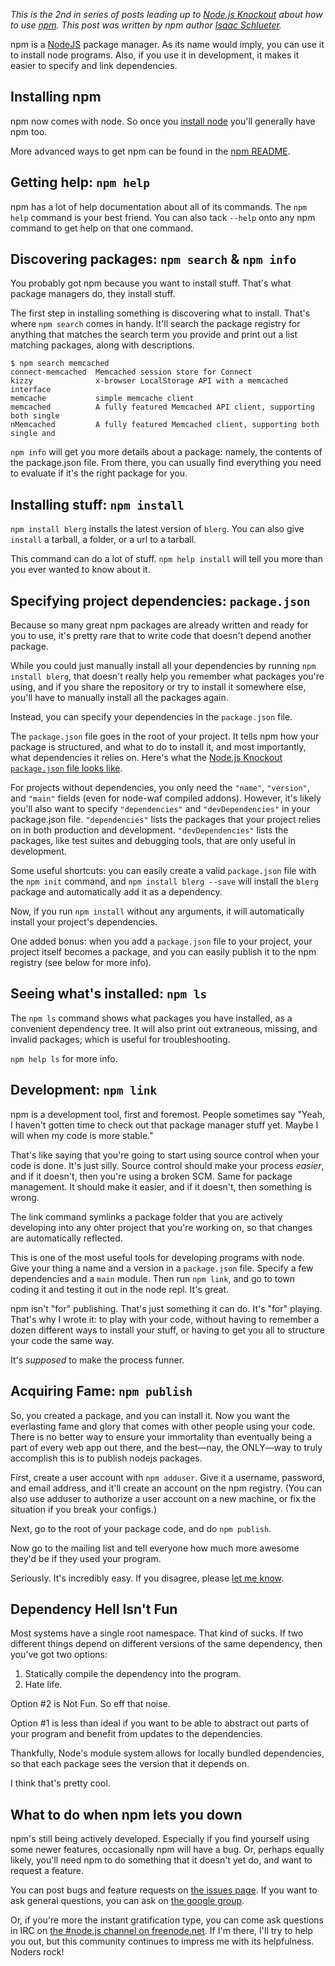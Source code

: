 _This is the 2nd in series of posts leading up to
[Node.js Knockout](http://nodeknockout.com) about how to use
[npm](https://npmjs.org). This post was written by npm author
[Isaac Schlueter](http://izs.me/)._

npm is a [NodeJS](http://nodejs.org/) package manager.  As its name
would imply, you can use it to install node programs.  Also, if you use
it in development, it makes it easier to specify and link dependencies.

## Installing npm

npm now comes with node. So once you [install node] you'll generally have npm
too.

More advanced ways to get npm can be found in the [npm README].

[install node]: http://nodejs.org/download/
[npm README]: https://npmjs.org/doc/README.html

## Getting help: `npm help`

npm has a lot of help documentation about all of its commands.  The `npm
help` command is your best friend.  You can also tack `--help` onto any
npm command to get help on that one command.

## Discovering packages: `npm search` & `npm info`

You probably got npm because you want to install stuff.  That's what
package managers do, they install stuff.

The first step in installing something is discovering what to install.
That's where `npm search` comes in handy. It'll search the package
registry for anything that matches the search term you provide and
print out a list matching packages, along with descriptions.

    $ npm search memcached
    connect-memcached  Memcached session store for Connect
    kizzy              x-browser LocalStorage API with a memcached interface
    memcache           simple memcache client
    memcached          A fully featured Memcached API client, supporting both single
    nMemcached         A fully featured Memcached client, supporting both single and

`npm info` will get you more details about a package: namely, the
contents of the package.json file. From there, you can usually find
everything you need to evaluate if it's the right package for you.

## Installing stuff: `npm install`

`npm install blerg` installs the latest version of `blerg`.  You can
also give `install` a tarball, a folder, or a url to a tarball.

This command can do a lot of stuff.  `npm help install` will tell you
more than you ever wanted to know about it.

## Specifying project dependencies: `package.json`

Because so many great npm packages are already written and ready for you
to use, it's pretty rare that to write code that doesn't depend another
package.

While you could just manually install all your dependencies by running
`npm install blerg`, that doesn't really help you remember what packages
you're using, and if you share the repository or try to install it
somewhere else, you'll have to manually install all the packages again.

Instead, you can specify your dependencies in the `package.json` file.

The `package.json` file goes in the root of your project.  It tells npm
how your package is structured, and what to do to install it, and most
importantly, what dependencies it relies on.  Here's what the
[Node.js Knockout `package.json` file looks like](https://github.com/nko3/website/blob/master/package.json).

For projects without dependencies, you only need the `"name"`,
`"version"`, and `"main"` fields  (even for node-waf compiled addons).
However, it's likely you'll also want to specify `"dependencies"` and
`"devDependencies"` in your package.json file. `"dependencies"` lists
the packages that your project relies on in both production and
development. `"devDependencies"` lists the packages, like test suites
and debugging tools, that are only useful in development.

Some useful shortcuts: you can easily create a valid `package.json` file
with the `npm init` command, and  `npm install blerg --save` will install
the `blerg` package and automatically add it as a dependency.

Now, if you run `npm install` without any arguments, it will
automatically install your project's dependencies.

One added bonus: when you add a `package.json` file to your project,
your project itself becomes a package, and you can easily publish it
to the npm registry (see below for more info).

## Seeing what's installed: `npm ls`

The `npm ls` command shows what packages you have installed, as a
convenient dependency tree. It will also print out extraneous, missing,
and invalid packages; which is useful for troubleshooting.

`npm help ls` for more info.

## Development: `npm link`

npm is a development tool, first and foremost.  People sometimes say
"Yeah, I haven't gotten time to check out that package manager stuff
yet.  Maybe I will when my code is more stable."

That's like saying that you're going to start using source control when
your code is done.  It's just silly.  Source control should make your
process *easier*, and if it doesn't, then you're using a broken SCM.
Same for package management.  It should make it easier, and if it
doesn't, then something is wrong.

The link command symlinks a package folder that you are actively
developing into any ohter project that you're working on, so that
changes are automatically reflected.

This is one of the most useful tools for developing programs with node.
Give your thing a name and a version in a `package.json` file.  Specify
a few dependencies and a `main` module.  Then run `npm link`, and go to
town coding it and testing it out in the node repl.  It's great.

npm isn't "for" publishing.  That's just something it can do.  It's
"for" playing.  That's why I wrote it: to play with your code, without
having to remember a dozen different ways to install your stuff, or
having to get you all to structure your code the same way.

It's *supposed* to make the process funner.

## Acquiring Fame: `npm publish`

So, you created a package, and you can install it.  Now you want the
everlasting fame and glory that comes with other people using your code.
There is no better way to ensure your immortality than eventually being
a part of every web app out there, and the best—nay, the ONLY—way to
truly accomplish this is to publish nodejs packages.

First, create a user account with `npm adduser`.  Give it a username,
password, and email address, and it'll create an account on the npm
registry.  (You can also use adduser to authorize a user account on a
new machine, or fix the situation if you break your configs.)

Next, go to the root of your package code, and do `npm publish`.

Now go to the mailing list and tell everyone how much more awesome
they'd be if they used your program.

Seriously.  It's incredibly easy.  If you disagree, please [let me
know](mailto:i@izs.me).

## Dependency Hell Isn't Fun

Most systems have a single root namespace.  That kind of sucks.  If two
different things depend on different versions of the same dependency,
then you've got two options:

1. Statically compile the dependency into the program.
2. Hate life.

Option #2 is Not Fun.  So eff that noise.

Option #1 is less than ideal if you want to be able to abstract out
parts of your program and benefit from updates to the dependencies.

Thankfully, Node's module system allows for locally bundled
dependencies, so that each package sees the version that
it depends on.

I think that's pretty cool.

## What to do when npm lets you down

npm's still being actively developed. Especially if you find yourself using
some newer features, occasionally npm will have a bug.  Or, perhaps equally
likely, you'll need npm to do something that it doesn't yet do, and want to
request a feature.

You can post bugs and feature requests on [the issues
page](http://github.com/isaacs/npm/issues).  If you want to ask general
questions, you can ask on [the google
group](http://groups.google.com/group/npm-).

Or, if you're more the instant gratification type, you can come ask
questions in IRC on [the #node.js channel on
freenode.net](irc://irc.freenode.net/#node.js).  If I'm there, I'll try
to help you out, but this community continues to impress me with its
helpfulness.  Noders rock!
